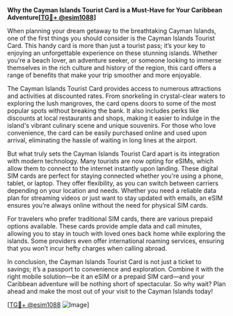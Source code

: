 **Why the Cayman Islands Tourist Card is a Must-Have for Your Caribbean Adventure[[TG💪+ @esim1088](https://t.me/s/esim1088)]**

When planning your dream getaway to the breathtaking Cayman Islands, one of the first things you should consider is the Cayman Islands Tourist Card. This handy card is more than just a tourist pass; it’s your key to enjoying an unforgettable experience on these stunning islands. Whether you're a beach lover, an adventure seeker, or someone looking to immerse themselves in the rich culture and history of the region, this card offers a range of benefits that make your trip smoother and more enjoyable.

The Cayman Islands Tourist Card provides access to numerous attractions and activities at discounted rates. From snorkeling in crystal-clear waters to exploring the lush mangroves, the card opens doors to some of the most popular spots without breaking the bank. It also includes perks like discounts at local restaurants and shops, making it easier to indulge in the island's vibrant culinary scene and unique souvenirs. For those who love convenience, the card can be easily purchased online and used upon arrival, eliminating the hassle of waiting in long lines at the airport.

But what truly sets the Cayman Islands Tourist Card apart is its integration with modern technology. Many tourists are now opting for eSIMs, which allow them to connect to the internet instantly upon landing. These digital SIM cards are perfect for staying connected whether you're using a phone, tablet, or laptop. They offer flexibility, as you can switch between carriers depending on your location and needs. Whether you need a reliable data plan for streaming videos or just want to stay updated with emails, an eSIM ensures you’re always online without the need for physical SIM cards.

For travelers who prefer traditional SIM cards, there are various prepaid options available. These cards provide ample data and call minutes, allowing you to stay in touch with loved ones back home while exploring the islands. Some providers even offer international roaming services, ensuring that you won’t incur hefty charges when calling abroad.

In conclusion, the Cayman Islands Tourist Card is not just a ticket to savings; it’s a passport to convenience and exploration. Combine it with the right mobile solution—be it an eSIM or a prepaid SIM card—and your Caribbean adventure will be nothing short of spectacular. So why wait? Plan ahead and make the most out of your visit to the Cayman Islands today! 

[[TG💪+ @esim1088](https://t.me/s/esim1088) ![Image](https://i.postimg.cc/Y0z9fWf4/image.png)]